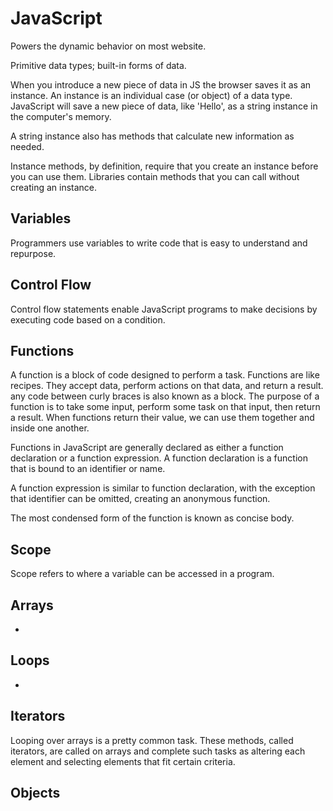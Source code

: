 # JavaScript

Powers the dynamic behavior on most website.

Primitive data types; built-in forms of data.

When you introduce a new piece of data in JS the browser saves it as an instance. An instance is an individual case (or object) of a data type. JavaScript will save a new piece of data, like 'Hello', as a string instance in the computer's memory.

A string instance also has methods that calculate new information as needed.

Instance methods, by definition, require that you create an instance before you can use them. Libraries contain methods that you can call without creating an instance.

## Variables
Programmers use variables to write code that is easy to understand and repurpose. 

## Control Flow
Control flow statements enable JavaScript programs to make decisions by executing code based on a condition. 

## Functions
A function is a block of code designed to perform a task. Functions are like recipes. They accept data, perform actions on that data, and return a result. any code between curly braces is also known as a block.  The purpose of a function is to take some input, perform some task on that input, then return a result. When functions return their value, we can use them together and inside one another. 

Functions in JavaScript are generally declared as either a function declaration or a function expression. A function declaration is a function that is bound to an identifier or name. 

A function expression is similar to function declaration, with the exception that identifier can be omitted, creating an anonymous function.

The most condensed form of the function is known as concise body.

## Scope
Scope refers to where a variable can be accessed in a program. 

## Arrays
-

## Loops
-

## Iterators
Looping over arrays is a pretty common task. These methods, called iterators, are called on arrays and complete such tasks as altering each element and selecting elements that fit certain criteria.

## Objects